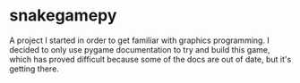 # snakegamepy

A project I started in order to get familiar with graphics programming. I decided to only use pygame documentation to try and build this game, which has proved difficult because some of the docs are out of date, but it's getting there.
